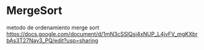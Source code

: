 # MergeSort
metodo de ordenamiento merge sort
https://docs.google.com/document/d/1mN3cSSlQsi4xNUP_L4jvFV_mgKXbrbAs3T27Nay3_PQ/edit?usp=sharing
